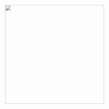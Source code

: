 <Project Overview>

<img width="325"  src="https://github.com/user-attachments/assets/40d1ed9e-82c9-471d-9160-d47739638c42">
